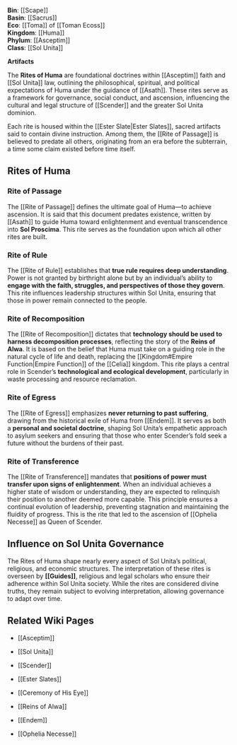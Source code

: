 **Bin**: [[Scape]]  
**Basin**: [[Sacrus]]  
**Eco**: [[Toma]] of [[Toman Ecoss]]  
**Kingdom**: [[Huma]]  
**Phylum**: [[Asceptim]]  
**Class**: [[Sol Unita]]

**Artifacts**

The **Rites of Huma** are foundational doctrines within [[Asceptim]] faith and [[Sol Unita]] law, outlining the philosophical, spiritual, and political expectations of Huma under the guidance of [[Asath]]. These rites serve as a framework for governance, social conduct, and ascension, influencing the cultural and legal structure of [[Scender]] and the greater Sol Unita dominion.

Each rite is housed within the [[Ester Slate|Ester Slates]], sacred artifacts said to contain divine instruction. Among them, the [[Rite of Passage]] is believed to predate all others, originating from an era before the subterrain, a time some claim existed before time itself.

## Rites of Huma

### Rite of Passage

The [[Rite of Passage]] defines the ultimate goal of Huma—to achieve ascension. It is said that this document predates existence, written by [[Asath]] to guide Huma toward enlightenment and eventual transcendence into **Sol Proscima**. This rite serves as the foundation upon which all other rites are built.

### Rite of Rule

The [[Rite of Rule]] establishes that **true rule requires deep understanding**. Power is not granted by birthright alone but by an individual’s ability to **engage with the faith, struggles, and perspectives of those they govern**. This rite influences leadership structures within Sol Unita, ensuring that those in power remain connected to the people.

### Rite of Recomposition

The [[Rite of Recomposition]] dictates that **technology should be used to harness decomposition processes**, reflecting the story of the **Reins of Alwa**. It is based on the belief that Huma must take on a guiding role in the natural cycle of life and death, replacing the [[Kingdom#Empire Function|Empire Function]] of the [[Celia]] kingdom. This rite plays a central role in Scender’s **technological and ecological development**, particularly in waste processing and resource reclamation.

### Rite of Egress

The [[Rite of Egress]] emphasizes **never returning to past suffering**, drawing from the historical exile of Huma from [[Endem]]. It serves as both a **personal and societal doctrine**, shaping Sol Unita’s empathetic approach to asylum seekers and ensuring that those who enter Scender’s fold seek a future without the burdens of their past.

### Rite of Transference

The [[Rite of Transference]] mandates that **positions of power must transfer upon signs of enlightenment**. When an individual achieves a higher state of wisdom or understanding, they are expected to relinquish their position to another deemed more capable. This principle ensures a continual evolution of leadership, preventing stagnation and maintaining the fluidity of progress. This is the rite that led to the ascension of [[Ophelia Necesse]] as Queen of Scender.

## Influence on Sol Unita Governance

The Rites of Huma shape nearly every aspect of Sol Unita’s political, religious, and economic structures. The interpretation of these rites is overseen by **[[Guides]]**, religious and legal scholars who ensure their adherence within Sol Unita society. While the rites are considered divine truths, they remain subject to evolving interpretation, allowing governance to adapt over time.

## Related Wiki Pages

- [[Asceptim]]
    
- [[Sol Unita]]
    
- [[Scender]]
    
- [[Ester Slates]]
    
- [[Ceremony of His Eye]]
    
- [[Reins of Alwa]]
    
- [[Endem]]
    
- [[Ophelia Necesse]]